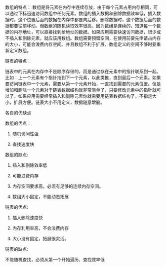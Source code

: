 数组的特点：
数组是将元素在内存中连续存放，由于每个元素占用内存相同，可以通过下标迅速访问数组中任何元素。数组的插入数据和删除数据效率低，插入数据时，这个位置后面的数据在内存中都要向后移。删除数据时，这个数据后面的数据都要往前移动。但数组的随机读取效率很高。因为数组是连续的，知道每一个数据的内存地址，可以直接找到给地址的数据。如果应用需要快速访问数据，很少或不插入和删除元素，就应该用数组。数组需要预留空间，在使用前要先申请占内存的大小，可能会浪费内存空间。并且数组不利于扩展，数组定义的空间不够时要重新定义数组。


链表的特点：

链表中的元素在内存中不是顺序存储的，而是通过存在元素中的指针联系到一起。比如：上一个元素有个指针指到下一个元素，以此类推，直到最后一个元素。如果要访问链表中一个元素，需要从第一个元素开始，一直找到需要的元素位置。但是增加和删除一个元素对于链表数据结构就非常简单了，只要修改元素中的指针就可以了。如果应用需要经常插入和删除元素你就需要用链表数据结构了。不指定大小，扩展方便。链表大小不用定义，数据随意增删。


各自的优缺点

数组的优点：

1. 随机访问性强

2. 查找速度快

数组的缺点:

1. 插入和删除效率低

2. 可能浪费内存

3. 内存空间要求高，必须有足够的连续内存空间。

4. 数组大小固定，不能动态拓展


链表的优点:

1. 插入删除速度快

2. 内存利用率高，不会浪费内存

3. 大小没有固定，拓展很灵活。

链表的缺点:

不能随机查找，必须从第一个开始遍历，查找效率低